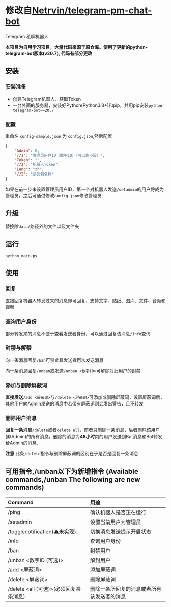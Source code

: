 # 修改自[Netrvin/telegram-pm-chat-bot](https://github.com/Netrvin/telegram-pm-chat-bot)

Telegram 私聊机器人

**本项目为自用学习项目，大量代码来源于原仓库。使用了更新的python-telegram-bot版本(v20.7), 代码有部分更改**


## 安装

### 安装准备
* 创建Telegram机器人，获取Token
* 一台外面的服务器，安装好Python(Python3.8+)和pip，并用pip安装`python-telegram-bot==20.7`

### 配置
重命名 `config-sample.json` 为 `config.json`,然后配置
```json
{
    "Admin": 0,
    "//1": "管理员用户ID（数字ID）（可以先不设）",
    "Token": "",
    "//2": "机器人Token",
    "Lang": "zh",
    "//3": "语言包名称"
}
```
如果在前一步未设置管理员用户ID，第一个对机器人发送`/setadmin`的用户将成为管理员，之后可通过修改`config.json`修改管理员

## 升级
替换除`data/`路径外的文件以及文件夹

## 运行
```
python main.py
```

## 使用

### 回复
直接回复机器人转发过来的消息即可回复，支持文字、贴纸、图片、文件、音频和视频


### 查询用户身份
部分转发来的消息不便于查看发送者身份，可以通过回复该消息`/info`查询


### 封禁与解禁
向一条消息回复`/ban`可禁止其发送者再次发送消息

向一条消息回复`/unban`或发送`/unban <数字ID>`可解除对此用户的封禁

### 添加与删除屏蔽词
**直接发送**`/add <屏蔽词>`与`/delete <屏蔽词>`可添加或删除屏蔽词，设置屏蔽词后，其他用户向Admin发送的消息中若带有屏蔽词则会发出警告，且不转发

### 删除用户消息
**回复一条消息**`/delete`或者`delete all`，前者只删除一条消息，后者删除该用户(非Admin)的所有消息，删除的消息为**48小时**内的用户发送到Bot消息和Bot转发给Admin的消息.

**注意** 此条`/delete`指令与删除屏蔽词的区别在于是否是回复一条消息


## 可用指令,/unban以下为新增指令 (Available commands,/unban The following are new commands)
| Command                   | 用途                   |
| :---                      | :---                   |
| /ping                     | 确认机器人是否正在运行   |
| /setadmin                 | 设置当前用户为管理员     |
| /togglenotification(⚠️未实现)       | 切换消息发送提示开启状态 |
| /info                     | 查询用户身份            |
| /ban                      | 封禁用户                |
| /unban <数字ID (可选)>     | 解封用户                |
| /add <屏蔽词>             | 添加屏蔽词                |
| /delete <屏蔽词>          |   删除屏蔽词              |
| /delete <all (可选)>(必须回复某条消息) | 删除一条所回复的消息或者所有该发送者的消息 |